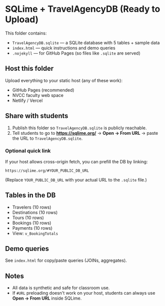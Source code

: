 # SQLime + TravelAgencyDB (Ready to Upload)

This folder contains:
- `TravelAgencyDB.sqlite` — a SQLite database with 5 tables + sample data
- `index.html` — quick instructions and demo queries
- `.nojekyll` — for GitHub Pages (so files like `.sqlite` are served)

## Host this folder
Upload everything to your static host (any of these work):
- GitHub Pages (recommended)
- NVCC faculty web space
- Netlify / Vercel

## Share with students
1. Publish this folder so `TravelAgencyDB.sqlite` is publicly reachable.
2. Tell students to go to **https://sqlime.org/** → **Open → From URL** → paste the URL to `TravelAgencyDB.sqlite`.

### Optional quick link
If your host allows cross-origin fetch, you can prefill the DB by linking:
```
https://sqlime.org/#YOUR_PUBLIC_DB_URL
```
(Replace `YOUR_PUBLIC_DB_URL` with your actual URL to the `.sqlite` file.)

## Tables in the DB
- Travelers (10 rows)
- Destinations (10 rows)
- Tours (10 rows)
- Bookings (10 rows)
- Payments (10 rows)
- View: `v_BookingTotals`

## Demo queries
See `index.html` for copy/paste queries (JOINs, aggregates).

## Notes
- All data is synthetic and safe for classroom use.
- If `#URL` preloading doesn't work on your host, students can always use **Open → From URL** inside SQLime.
